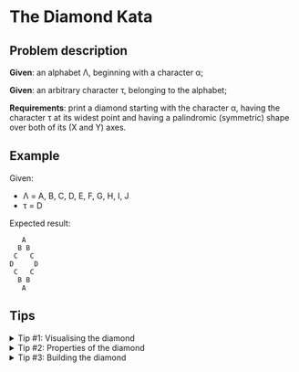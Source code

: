 # The Diamond Kata

## Problem description
**Given**: an alphabet &Lambda;, beginning with a character &alpha;;

**Given**: an arbitrary character &tau;, belonging to the alphabet;

**Requirements**: print a diamond starting with the character &alpha;, having the character &tau; at its widest point and having a palindromic (symmetric) shape over both of its (X and Y) axes.

## Example
Given:
- &Lambda; = A, B, C, D, E, F, G, H, I, J
- &tau; = D

Expected result:
```
   A
  B B
 C   C
D     D
 C   C
  B B
   A
```

## Tips
<details>
<summary>Tip #1: Visualising the diamond</summary>

### Replacing space with something else gives us a better visualisation of the diamond:
```
---A
--B-B
-C---C
D-----D
-C---C
--B-B
---A
```
</details>

<details>
<summary>Tip #2: Properties of the diamond</summary>

### Think about how the diamond's properties
- what are its height and width?
- what's the relation between a character's first position in a row, and its last position, as we build the diamond?
- what's a simple way of dealing with the diamond's tips - which contain only 1 character (hard-coding excluded)?
</details>

<details>
<summary>Tip #3: Building the diamond</summary>

### Building the diamond
Try to build the first "half" of the diamond (down to the &tau; character). Building the second "half" should be easy - it's (almost) a mirror of the first.
</details>

